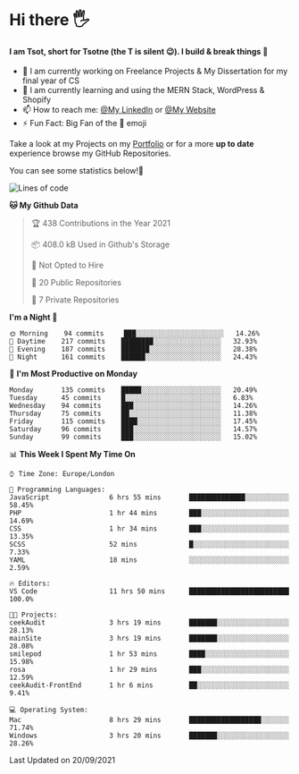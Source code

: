 # Hi there :raised_hand_with_fingers_splayed:
#### I am Tsot, short for Tsotne (the T is silent :wink:). I build & break things :space_invader:
- :telescope: I am currently working on Freelance Projects & My Dissertation for my final year of CS
- :seedling: I am currently learning and using the MERN Stack, WordPress & Shopify
- :mailbox: How to reach me: [@My LinkedIn](https://www.linkedin.com/in/tsotne-gvadzabia/) or [@My Website](https://tsotnegvadzabia.me/contact)
- :zap: Fun Fact: Big Fan of the :space_invader: emoji

Take a look at my Projects on my [Portfolio](https://tsotne.co.uk/) or for a more **up to date** experience browse my GitHub Repositories.

You can see some statistics below!:space_invader:
<!--START_SECTION:waka-->
![Lines of code](https://img.shields.io/badge/From%20Hello%20World%20I%27ve%20Written-3.5%20million%20lines%20of%20code-blue)

**🐱 My Github Data** 

> 🏆 438 Contributions in the Year 2021
 > 
> 📦 408.0 kB Used in Github's Storage 
 > 
> 🚫 Not Opted to Hire
 > 
> 📜 20 Public Repositories 
 > 
> 🔑 7 Private Repositories  
 > 
**I'm a Night 🦉** 

```text
🌞 Morning    94 commits     ███░░░░░░░░░░░░░░░░░░░░░░   14.26% 
🌆 Daytime    217 commits    ████████░░░░░░░░░░░░░░░░░   32.93% 
🌃 Evening    187 commits    ███████░░░░░░░░░░░░░░░░░░   28.38% 
🌙 Night      161 commits    ██████░░░░░░░░░░░░░░░░░░░   24.43%

```
📅 **I'm Most Productive on Monday** 

```text
Monday       135 commits    █████░░░░░░░░░░░░░░░░░░░░   20.49% 
Tuesday      45 commits     █░░░░░░░░░░░░░░░░░░░░░░░░   6.83% 
Wednesday    94 commits     ███░░░░░░░░░░░░░░░░░░░░░░   14.26% 
Thursday     75 commits     ██░░░░░░░░░░░░░░░░░░░░░░░   11.38% 
Friday       115 commits    ████░░░░░░░░░░░░░░░░░░░░░   17.45% 
Saturday     96 commits     ███░░░░░░░░░░░░░░░░░░░░░░   14.57% 
Sunday       99 commits     ███░░░░░░░░░░░░░░░░░░░░░░   15.02%

```


📊 **This Week I Spent My Time On** 

```text
⌚︎ Time Zone: Europe/London

💬 Programming Languages: 
JavaScript               6 hrs 55 mins       ██████████████░░░░░░░░░░░   58.45% 
PHP                      1 hr 44 mins        ███░░░░░░░░░░░░░░░░░░░░░░   14.69% 
CSS                      1 hr 34 mins        ███░░░░░░░░░░░░░░░░░░░░░░   13.35% 
SCSS                     52 mins             █░░░░░░░░░░░░░░░░░░░░░░░░   7.33% 
YAML                     18 mins             ░░░░░░░░░░░░░░░░░░░░░░░░░   2.59%

🔥 Editors: 
VS Code                  11 hrs 50 mins      █████████████████████████   100.0%

🐱‍💻 Projects: 
ceekAudit                3 hrs 19 mins       ███████░░░░░░░░░░░░░░░░░░   28.13% 
mainSite                 3 hrs 19 mins       ███████░░░░░░░░░░░░░░░░░░   28.08% 
smilepod                 1 hr 53 mins        ████░░░░░░░░░░░░░░░░░░░░░   15.98% 
rosa                     1 hr 29 mins        ███░░░░░░░░░░░░░░░░░░░░░░   12.59% 
ceekAudit-FrontEnd       1 hr 6 mins         ██░░░░░░░░░░░░░░░░░░░░░░░   9.41%

💻 Operating System: 
Mac                      8 hrs 29 mins       ██████████████████░░░░░░░   71.74% 
Windows                  3 hrs 20 mins       ███████░░░░░░░░░░░░░░░░░░   28.26%

```


 Last Updated on 20/09/2021
<!--END_SECTION:waka-->
